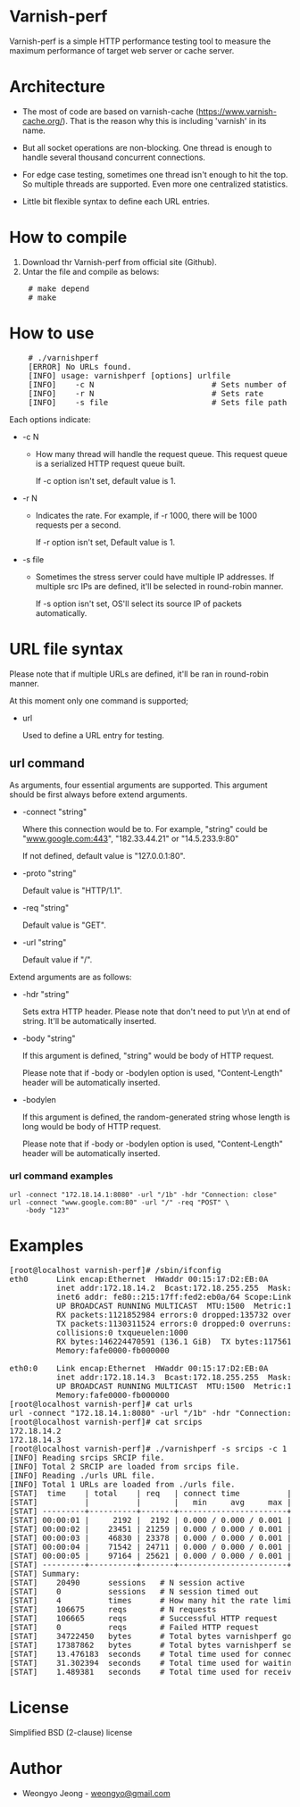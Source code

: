Varnish-perf
============

Varnish-perf is a simple HTTP performance testing tool to measure the maximum
performance of target web server or cache server.

Architecture
============

* The most of code are based on varnish-cache
  (https://www.varnish-cache.org/).  That is the reason why this is
  including 'varnish' in its name.

* But all socket operations are non-blocking.  One thread is enough to
  handle several thousand concurrent connections.

* For edge case testing, sometimes one thread isn't enough to hit the
  top.  So multiple threads are supported.  Even more one centralized
  statistics.

* Little bit flexible syntax to define each URL entries.

How to compile
==============

1. Download thr Varnish-perf from official site (Github).
2. Untar the file and compile as belows:

<pre>
    # make depend
    # make
</pre>

How to use
==========

<pre>
    # ./varnishperf
    [ERROR] No URLs found.
    [INFO] usage: varnishperf [options] urlfile
    [INFO]    -c N                         # Sets number of threads
    [INFO]    -r N                         # Sets rate
    [INFO]    -s file                      # Sets file path containing src IP
</pre>

Each options indicate:

* -c N

  * How many thread will handle the request queue.  This request queue is a
    serialized HTTP request queue built.

    If -c option isn't set, default value is 1.

* -r N

  * Indicates the rate.  For example, if -r 1000, there will be 1000 requests
    per a second.

    If -r option isn't set, Default value is 1.

* -s file

  * Sometimes the stress server could have multiple IP addresses.  If multiple
    src IPs are defined, it'll be selected in round-robin manner.

    If -s option isn't set, OS'll select its source IP of packets
    automatically.

URL file syntax
===============

Please note that if multiple URLs are defined, it'll be ran in round-robin
manner.

At this moment only one command is supported;

* url

  Used to define a URL entry for testing.

url command
-----------

As arguments, four essential arguments are supported.  This argument should be
first always before extend arguments.

* -connect "string"

  Where this connection would be to.  For example, "string" could be
  "www.google.com:443", "182.33.44.21" or "14.5.233.9:80"

  If not defined, default value is "127.0.0.1:80".

* -proto "string"

  Default value is "HTTP/1.1".

* -req "string"

  Default value is "GET".

* -url "string"

  Default value if "/".

Extend arguments are as follows:

* -hdr "string"

  Sets extra HTTP header.  Please note that don't need to put \r\n at
  end of string.  It'll be automatically inserted.

* -body "string"

  If this argument is defined, "string" would be body of HTTP request.

  Please note that if -body or -bodylen option is used, "Content-Length"
  header will be automatically inserted.

* -bodylen <number>

  If this argument is defined, the random-generated string whose length is
  <number> long would be body of HTTP request.

  Please note that if -body or -bodylen option is used, "Content-Length"
  header will be automatically inserted.

### url command examples

```
url -connect "172.18.14.1:8080" -url "/1b" -hdr "Connection: close"
url -connect "www.google.com:80" -url "/" -req "POST" \
    -body "123"
```

Examples
========

<pre>
[root@localhost varnish-perf]# /sbin/ifconfig
eth0      Link encap:Ethernet  HWaddr 00:15:17:D2:EB:0A  
          inet addr:172.18.14.2  Bcast:172.18.255.255  Mask:255.255.0.0
          inet6 addr: fe80::215:17ff:fed2:eb0a/64 Scope:Link
          UP BROADCAST RUNNING MULTICAST  MTU:1500  Metric:1
          RX packets:1121852984 errors:0 dropped:135732 overruns:0 frame:0
          TX packets:1130311524 errors:0 dropped:0 overruns:0 carrier:0
          collisions:0 txqueuelen:1000 
          RX bytes:146224470591 (136.1 GiB)  TX bytes:117561365260 (109.4 GiB)
          Memory:fafe0000-fb000000 

eth0:0    Link encap:Ethernet  HWaddr 00:15:17:D2:EB:0A  
          inet addr:172.18.14.3  Bcast:172.18.255.255  Mask:255.255.0.0
          UP BROADCAST RUNNING MULTICAST  MTU:1500  Metric:1
          Memory:fafe0000-fb000000 
[root@localhost varnish-perf]# cat urls 
url -connect "172.18.14.1:8080" -url "/1b" -hdr "Connection: close"
[root@localhost varnish-perf]# cat srcips 
172.18.14.2
172.18.14.3
[root@localhost varnish-perf]# ./varnishperf -s srcips -c 1 -r 30000 ./urls
[INFO] Reading srcips SRCIP file.
[INFO] Total 2 SRCIP are loaded from srcips file.
[INFO] Reading ./urls URL file.
[INFO] Total 1 URLs are loaded from ./urls file.
[STAT]  time    | total    | req   | connect time          | first byte time       | body time             | tx         | tx    | rx         | rx    | errors
[STAT]          |          |       |   min     avg     max |   min     avg     max |   min     avg     max |            |       |            |       |
[STAT] ---------+----------+-------+-----------------------+-----------------------+-----------------------+------------+-------+------------+-------+-------....
[STAT] 00:00:01 |     2192 |  2192 | 0.000 / 0.000 / 0.001 | 0.000 / 0.000 / 0.001 | 0.000 / 0.000 / 0.001 |     356644 |  348K |     709150 |  692K | 0
[STAT] 00:00:02 |    23451 | 21259 | 0.000 / 0.000 / 0.001 | 0.000 / 0.000 / 0.002 | 0.000 / 0.000 / 0.000 |    3465217 |  3,3M |    6909825 |  6,6M | 0
[STAT] 00:00:03 |    46830 | 23378 | 0.000 / 0.000 / 0.001 | 0.000 / 0.000 / 0.002 | 0.000 / 0.000 / 0.000 |    3810777 |  3,6M |    7598175 |  7,3M | 0
[STAT] 00:00:04 |    71542 | 24711 | 0.000 / 0.000 / 0.001 | 0.000 / 0.000 / 0.001 | 0.000 / 0.000 / 0.000 |    4027567 |  3,9M |    8048359 |  7,7M | 0
[STAT] 00:00:05 |    97164 | 25621 | 0.000 / 0.000 / 0.001 | 0.000 / 0.000 / 0.004 | 0.000 / 0.000 / 0.000 |    4176386 |    4M |    8354076 |    8M | 0
[STAT] ---------+----------+-------+-----------------------+-----------------------+-----------------------+------------+-------+------------+-------+-------....
[STAT] Summary:
[STAT]    20490      sessions   # N session active
[STAT]    0          sessions   # N session timed out
[STAT]    4          times      # How many hit the rate limit
[STAT]    106675     reqs       # N requests
[STAT]    106665     reqs       # Successful HTTP request
[STAT]    0          reqs       # Failed HTTP request
[STAT]    34722450   bytes      # Total bytes varnishperf got
[STAT]    17387862   bytes      # Total bytes varnishperf send
[STAT]    13.476183  seconds    # Total time used for connect(2)
[STAT]    31.302394  seconds    # Total time used for waiting the first byte after sending HTTP request
[STAT]    1.489381   seconds    # Total time used for receiving the body
</pre>

License
=======

Simplified BSD (2-clause) license

Author
======

* Weongyo Jeong - weongyo@gmail.com

